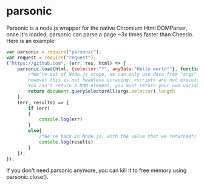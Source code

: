 # parsonic
Parsonic is a node.js wrapper for the native Chromium Html DOMParser,
once it's loaded, parsonic can parse a page ~3x times faster than Cheerio.
Here is an example:
```js
var parsonic = require("parsonic");
var request = require("request");
("https://github.com", (err, res, html) => {
	parsonic.load(html, {selector:"*", anyData:"Hello world!"}, function(document, args){
		/*We're out of Node.js scope, we can only use data from "args" and document,
		however this is not headless scraping: <script> are not executed and window isn't accessible.
		You can't return a DOM element, you must return your own variables/objects.*/
		return document.querySelectorAll(args.selector).length
	},
	(err, results) => {
		if (err)
		{
			console.log(err)
		}
		else{
			/*We're back in Node.js, with the value that we returned*/
			console.log(results)
		}
	});
});
```

If you don't need parsonic anymore, you can kill it to free memory using parsonic.close().
	
